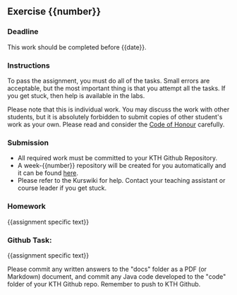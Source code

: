 ## Exercise {{number}}

### Deadline
This work should be completed before {{date}}.

### Instructions
To pass the assignment, you must do all of the tasks. Small errors are acceptable, but the most important thing is that you attempt all the tasks. If you get stuck, then help is available in the labs.

Please note that this is individual work. You may discuss the work with other students, but it is absolutely forbidden to submit copies of other student's work as your own. Please read and consider the [Code of Honour](https://www.kth.se/csc/utbildning/hederskodex) carefully.

### Submission
- All required work must be committed to your KTH Github Repository.
- A week-{{number}} repository will be created for you automatically and it can be found [here](https://gits-14.sys.kth.se/INDA15).
- Please refer to the Kurswiki for help. Contact your teaching assistant or course leader if you get stuck.

### Homework
{{assignment specific text}}

### Github Task:
{{assignment specific text}}

Please commit any written answers to the "docs" folder as a PDF (or Markdown) document, and commit any Java code developed to the "code" folder of your KTH Github repo. Remember to push to KTH Github.
